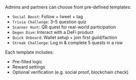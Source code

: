 Admins and partners can choose from pre-defined templates:

- `Social Boost`: Follow + tweet + tag
- `Trivia Challenge`: 3–5 question quiz
- `Scanner Hunt`: QR quest for real-world participation
- `Degen Dive`: Interact with a DeFi product
- `Quick Onboard`: Wallet setup + join first guild/faction
- `Streak Challenge`: Log in & complete 5 quests in a row

Each template includes:
- Pre-filled logic
- Reward settings
- Optional verification (e.g. social proof, blockchain check)